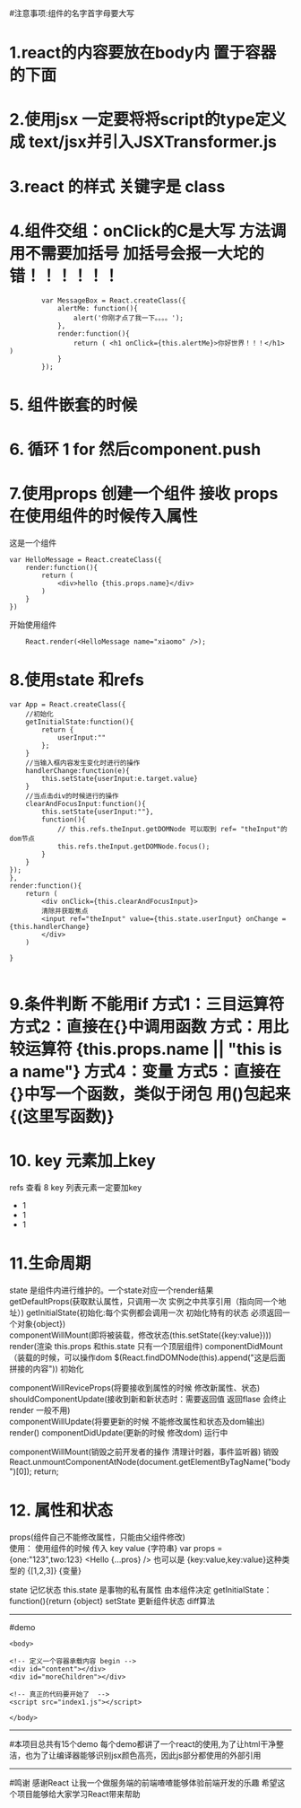 #注意事项:组件的名字首字母要大写
# 1.react的内容要放在body内 置于容器的下面
# 2.使用jsx 一定要将将script的type定义成 text/jsx并引入JSXTransformer.js
# 3.react 的样式 关键字是 class
# 4.组件交组：onClick的C是大写    方法调用不需要加括号 加括号会报一大坨的错！！！！！！
```
		var MessageBox = React.createClass({
			alertMe: function(){
				alert('你刚才点了我一下。。。。');
			},
			render:function(){
				return ( <h1 onClick={this.alertMe}>你好世界！！！</h1> )
			}
		});
```
# 5. 组件嵌套的时候
# 6. 循环   1 for   然后component.push
# 7.使用props 创建一个组件 接收 props  在使用组件的时候传入属性
这是一个组件
```
var HelloMessage = React.createClass({
    render:function(){
        return (
            <div>hello {this.props.name}</div>
        )
    }
})
```
开始使用组件
```
    React.render(<HelloMessage name="xiaomo" />);
```

# 8.使用state  和refs
```
var App = React.createClass({
    //初始化
    getInitialState:function(){
        return {
            userInput:""
        };
    }
    //当输入框内容发生变化时进行的操作
    handlerChange:function(e){
        this.setState{userInput:e.target.value}
    }
    //当点击div的时候进行的操作
    clearAndFocusInput:function(){
        this.setState{userInput:""},
        function(){
            // this.refs.theInput.getDOMNode 可以取到 ref= "theInput"的dom节点
            this.refs.theInput.getDOMNode.focus();
        }
    }
});
},
render:function(){
    return (
        <div onClick={this.clearAndFocusInput}>
        清除并获取焦点
        <input ref="theInput" value={this.state.userInput} onChange = {this.handlerChange}
        </div>
    )

}


```
# 9.条件判断 不能用if 方式1：三目运算符 方式2：直接在{}中调用函数 方式：用比较运算符  {this.props.name || "this is a name"} 方式4：变量 方式5：直接在{}中写一个函数，类似于闭包 用()包起来  {(这里写函数)}

# 10. key  元素加上key
refs   查看 8
key 列表元素一定要加key
<ul>
		<li key="1">1</li>
		<li key="2">1</li>
		<li key="3">1</li>
</ul>


# 11.生命周期
state 是组件内进行维护的。一个state对应一个render结果   
getDefaultProps(获取默认属性，只调用一次 实例之中共享引用（指向同一个地址）) getInitialState(初始化:每个实例都会调用一次 初始化特有的状态 必须返回一个对象{object})   
componentWillMount(即将被装载，修改状态(this.setState({key:value}))) render(渲染 this.props  和this.state  只有一个顶层组件)
 componentDidMount（装载的时候，可以操作dom  $(React.findDOMNode(this).append("这是后面拼接的内容")) 初始化

componentWillReviceProps(将要接收到属性的时候 修改新属性、状态)   shouldComponentUpdate(接收到新和新状态时：需要返回值 返回flase 会终止render 一般不用)	 
componentWillUpdate(将要更新的时候 不能修改属性和状态及dom输出)  render()  componentDidUpdate(更新的时候 修改dom)						运行中

componentWillMount(销毁之前开发者的操作 清理计时器，事件监听器)		销毁
React.unmountComponentAtNode(document.getElementByTagName("body")[0]); return;
# 12. 属性和状态
props(组件自己不能修改属性，只能由父组件修改)  
使用：
使用组件的时候 传入 key value  <Hello  name="？"/>
{字符串}  var props = {one:"123",two:123} <Hello {...pros} />   也可以是 {key:value,key:value}这种类型的
{[1,2,3]}
{变量}

state  记忆状态    this.state   是事物的私有属性 由本组件决定
getInitialState：function(){return {object}
setState      更新组件状态 diff算法



<hr>

#demo

```
<body>

<!-- 定义一个容器承载内容 begin -->
<div id="content"></div>
<div id="moreChildren"></div>

<!-- 真正的代码要开始了  -->
<script src="index1.js"></script>

</body>
```




<hr>
#本项目总共有15个demo
每个demo都讲了一个react的使用,为了让html干净整洁，也为了让编译器能够识别jsx颜色高亮，因此js部分都使用的外部引用

<hr>
#鸣谢
感谢React 让我一个做服务端的前端喳喳能够体验前端开发的乐趣
希望这个项目能够给大家学习React带来帮助
